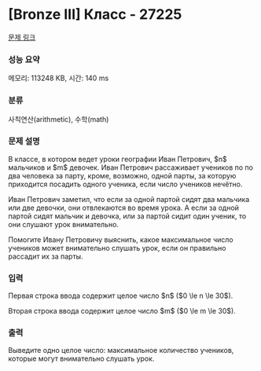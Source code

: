 # [Bronze III] Класс - 27225 

[문제 링크](https://www.acmicpc.net/problem/27225) 

### 성능 요약

메모리: 113248 KB, 시간: 140 ms

### 분류

사칙연산(arithmetic), 수학(math)

### 문제 설명

<p>В классе, в котором ведет уроки географии Иван Петрович, $n$ мальчиков и $m$ девочек. Иван Петрович рассаживает учеников по по два человека за парту, кроме, возможно, одной парты, за которую приходится посадить одного ученика, если число учеников нечётно.</p>

<p>Иван Петрович заметил, что если за одной партой сидят два мальчика или две девочки, они отвлекаются во время урока. А если за одной партой сидят мальчик и девочка, или за партой сидит один ученик, то они слушают урок внимательно. </p>

<p>Помогите Ивану Петровичу выяснить, какое максимальное число учеников может внимательно слушать урок, если он правильно рассадит их за парты.</p>

### 입력 

 <p>Первая строка ввода содержит целое число $n$ ($0 \le n \le 30$).</p>

<p>Вторая строка ввода содержит целое число $m$ ($0 \le m \le 30$).</p>

### 출력 

 <p>Выведите одно целое число: максимальное количество учеников, которые могут внимательно слушать урок.</p>

